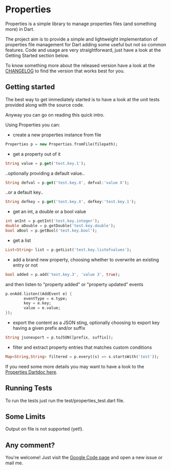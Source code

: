 Properties
===========

Properties is a simple library to manage properties files (and something more) in Dart.

The project aim is to provide a simple and lightweight implementation of properties 
file management for Dart adding some useful but not so common features. 
Code and usage are very straightforward, just have a look at the Getting Started section below.

To know something more about the released version have a look at the
[CHANGELOG][changelog] to find the version that works best for you.

Getting started
-----------
The best way to get immediately started is to have 
a look at the unit tests provided along with the source code.

Anyway you can go on reading this quick intro.

Using Properties you can:

- create a new properties instance from file

```dart
Properties p = new Properties.fromFile(filepath);
```

- get a property out of it

```dart
String value = p.get('test.key.1');
```

..optionally providing a default value..

```dart
String defval = p.get('test.key.X', defval:'value X');
```

..or a default key..

```dart
String defkey = p.get('test.key.X', defkey:'test.key.1');
```

- get an int, a double or a bool value

```dart
int anInt = p.getInt('test.key.integer');
double aDouble = p.getDouble('test.key.double');
bool aBool = p.getBool('test.key.bool');
```

- get a list

```dart
List<String> list = p.getList('test.key.listofvalues');
```

- add a brand new property, choosing whether to overwrite an existing entry or not

```dart
bool added = p.add('test.key.3', 'value 3', true);
```

and then listen to "property added" or "property updated" events

```dart
p.onAdd.listen((AddEvent e) {
        eventType = e.type;
        key = e.key;
        value = e.value;
});
```

- export the content as a JSON sting, optionally choosing to export key having a
given prefix and/or suffix

```dart
String jsonexport = p.toJSON([prefix, suffix]);
```

- filter and extract property entries that matches custom conditions

```dart
Map<String,String> filtered = p.every((s) => s.startsWith('test'));
```
If you need some more details you may want to have a look to the [Properties Dartdoc here][dartdoc].

Running Tests
-------------
To run the tests just run the test/properties_test.dart file.

Some Limits
-------------
Output on file is not supported (yet!).

Any comment?
-------------
You're welcome! Just visit the [Google Code page][gcp] and open a new issue or mail me.

[changelog]: http://code.google.com/p/dart-properties/source/browse/tags/0.5.0/CHANGELOG
[gcp]: http://code.google.com/p/dart-properties/
[dartdoc]: http://code.google.com/p/dart-properties/source/browse/tags/0.5.0/#0.5.0%2Fdoc